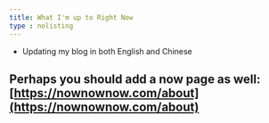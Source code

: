 ```yaml
---
title: What I'm up to Right Now
type : nolisting
---
```


- Updating my blog in both English and Chinese

## Perhaps you should add a now page as well: [https://nownownow.com/about](https://nownownow.com/about)





